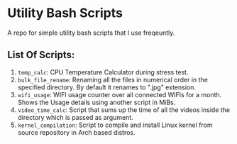 # Utility Bash Scripts

A repo for simple utility bash scripts that I use freqeuntly.

## List Of Scripts:
1. `temp_calc`: CPU Temperature Calculator during stress test.
2. `bulk_file_rename`: Renaming all the files in numerical order in the specified directory. By default it renames to ".jpg" extension.
3. `wifi_usage`: WIFI usage counter over all connected WIFIs for a month. Shows the Usage details using another script in MiBs.
4. `video_time_calc`: Script that sums up the time of all the videos inside the directory which is passed as argument.
5. `kernel_compilation`: Script to compile and install Linux kernel from source repository in Arch based distros.
